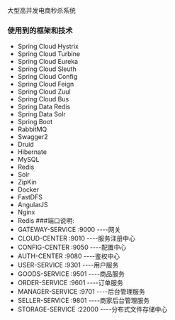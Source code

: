 大型高并发电商秒杀系统
### 使用到的框架和技术
* Spring Cloud Hystrix
* Spring Cloud Turbine
* Spring Cloud Eureka
* Spring Cloud Sleuth
* Spring Cloud Config
* Spring Cloud Feign
* Spring Cloud Zuul
* Spring Cloud Bus
* Spring Data Redis
* Spring Data Solr
* Spring Boot
* RabbitMQ
* Swagger2
* Druid
* Hibernate
* MySQL
* Redis
* Solr
* ZipKin
* Docker
* FastDFS
* AngularJS
* Nginx
* Redis
###端口说明:  
* GATEWAY-SERVICE         :9000  ----网关  
* CLOUD-CENTER            :9010  ----服务注册中心  
* CONFIG-CENTER           :9050  ----配置中心  
* AUTH-CENTER             :9080  ----鉴权中心  
* USER-SERVICE            :9301  ----用户服务  
* GOODS-SERVICE           :9501  ----商品服务  
* ORDER-SERVICE           :9601  ----订单服务  
* MANAGER-SERVICE         :9701  ----后台管理服务  
* SELLER-SERVICE          :9801  ----商家后台管理服务  
* STORAGE-SERVICE         :22000 ----分布式文件存储中心  